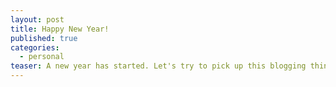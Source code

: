 ```yaml
---
layout: post
title: Happy New Year!
published: true
categories:
  - personal
teaser: A new year has started. Let's try to pick up this blogging thing again.
---
```


